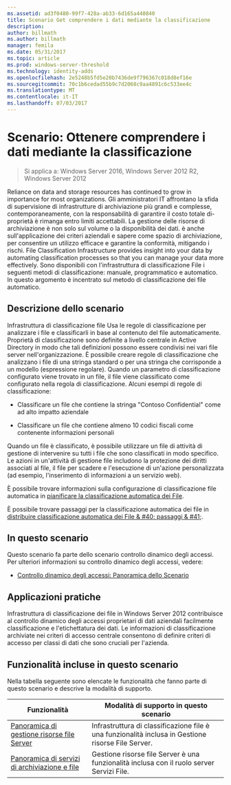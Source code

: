 ```yaml
---
ms.assetid: ad3f0480-99f7-428a-ab33-6d165a440840
title: Scenario Get comprendere i dati mediante la classificazione
description: 
author: billmath
ms.author: billmath
manager: femila
ms.date: 05/31/2017
ms.topic: article
ms.prod: windows-server-threshold
ms.technology: identity-adds
ms.openlocfilehash: 2e5248b5fd5e20b7436de9f796367c018d8ef16e
ms.sourcegitcommit: 70c1b6cedad55b9c7d2068c9aa4891c6c533ee4c
ms.translationtype: MT
ms.contentlocale: it-IT
ms.lasthandoff: 07/03/2017
---
```

# <a name="scenario-get-insight-into-your-data-by-using-classification"></a>Scenario: Ottenere comprendere i dati mediante la classificazione

>Si applica a: Windows Server 2016, Windows Server 2012 R2, Windows Server 2012

Reliance on data and storage resources has continued to grow in importance for most organizations. Gli amministratori IT affrontano la sfida di supervisione di infrastrutture di archiviazione più grandi e complesse, contemporaneamente, con la responsabilità di garantire il costo totale di-proprietà è rimanga entro limiti accettabili. La gestione delle risorse di archiviazione è non solo sul volume o la disponibilità dei dati. è anche sull'applicazione dei criteri aziendali e sapere come spazio di archiviazione, per consentire un utilizzo efficace e garantire la conformità, mitigando i rischi. File Classification Infrastructure provides insight into your data by automating classification processes so that you can manage your data more effectively. Sono disponibili con l'infrastruttura di classificazione File i seguenti metodi di classificazione: manuale, programmatico e automatico. In questo argomento è incentrato sul metodo di classificazione dei file automatico.  
  
## <a name="BKMK_OVER"></a>Descrizione dello scenario  
Infrastruttura di classificazione file Usa le regole di classificazione per analizzare i file e classificarli in base al contenuto del file automaticamente. Proprietà di classificazione sono definite a livello centrale in Active Directory in modo che tali definizioni possono essere condivisi nei vari file server nell'organizzazione. È possibile creare regole di classificazione che analizzano i file di una stringa standard o per una stringa che corrisponde a un modello (espressione regolare). Quando un parametro di classificazione configurato viene trovato in un file, il file viene classificato come configurato nella regola di classificazione. Alcuni esempi di regole di classificazione:  
  
-   Classificare un file che contiene la stringa "Contoso Confidential" come ad alto impatto aziendale  
  
-   Classificare un file che contiene almeno 10 codici fiscali come contenente informazioni personali  
  
Quando un file è classificato, è possibile utilizzare un file di attività di gestione di intervenire su tutti i file che sono classificati in modo specifico. Le azioni in un'attività di gestione file includono la protezione dei diritti associati al file, il file per scadere e l'esecuzione di un'azione personalizzata (ad esempio, l'inserimento di informazioni a un servizio web).  
  
È possibile trovare informazioni sulla configurazione di classificazione file automatica in [pianificare la classificazione automatica dei File](assetId:///e3c3bb4b-3034-42b7-b391-8ef5f5851955).  
  
È possibile trovare passaggi per la classificazione automatica dei file in [distribuire classificazione automatica dei File & #40; passaggi & #41;](Deploy-Automatic-File-Classification--Demonstration-Steps-.md).  
  
## <a name="in-this-scenario"></a>In questo scenario  
Questo scenario fa parte dello scenario controllo dinamico degli accessi. Per ulteriori informazioni su controllo dinamico degli accessi, vedere:  
  
-   [Controllo dinamico degli accessi: Panoramica dello Scenario](Dynamic-Access-Control--Scenario-Overview.md)  
  
## <a name="BKMK_APP"></a>Applicazioni pratiche  
Infrastruttura di classificazione dei file in Windows Server 2012 contribuisce al controllo dinamico degli accessi proprietari di dati aziendali facilmente classificazione e l'etichettatura dei dati. Le informazioni di classificazione archiviate nei criteri di accesso centrale consentono di definire criteri di accesso per classi di dati che sono cruciali per l'azienda.  
  
## <a name="BKMK_NEW"></a>Funzionalità incluse in questo scenario  
Nella tabella seguente sono elencate le funzionalità che fanno parte di questo scenario e descrive la modalità di supporto.  
  
|Funzionalità|Modalità di supporto in questo scenario|  
|-----------|---------------------------------|  
|[Panoramica di gestione risorse file Server](https://technet.microsoft.com/library/hh831701.aspx)|Infrastruttura di classificazione file è una funzionalità inclusa in Gestione risorse File Server.|  
|[Panoramica di servizi di archiviazione e file](https://technet.microsoft.com/library/hh831487.aspx)|Gestione risorse file Server è una funzionalità inclusa con il ruolo server Servizi File.|  
  


